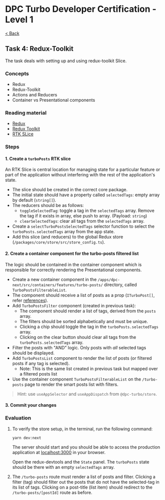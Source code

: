 # DPC Turbo Developer Certification - Level 1

[< Back](index.md)

## Task 4: Redux-Toolkit

The task deals with setting up and using redux-toolkit Slice.

### Concepts

- Redux
- Redux-Toolkit
- Actions and Reducers
- Container vs Presentational components

### Reading material

- [Redux](https://redux.js.org/tutorials/quick-start)
- [Redux Toolkit](https://redux-toolkit.js.org/introduction/getting-started)
- [RTK SLice](https://redux-toolkit.js.org/api/createSlice)

### Steps

#### 1. Create a `turboPosts` RTK slice

An RTK Slice is central location for managing state for a particular feature or part of the application without interfering with the rest of the application's state.

- The slice should be created in the correct core package.
- The initial state should have a property called `selectedTags`: empty array by default (`string[]`).
- The reducers should be as follows:
  - `toggleSelectedTag`: toggle a tag in the `selectedTags` array. Remove the tag if it exists in array, else push to array. (Payload: `string`)
  - `clearSelectedTags`: clear all tags from the `selectedTags` array.
- Create a `selectTurboPostsSelectedTags` selector function to select the `turboPosts.selectedTags` array from the app state.
- Add this slice (and reducers) to the global Redux store (`/packages/core/store/src/store_config.ts`).

#### 2. Create a container component for the turbo-posts filtered list

The logic should be contained in the container component which is responsible for correctly rendering the Presentational components.

- Create a new container component in the `/apps/dpc-next/src/containers/features/turbo-posts/` directory, called `TurboPostsFilterableList`.
- The component should receive a list of posts as a prop (`ITurboPost[]`, refer [references](references.md)).
- Add `TurboPostsFilter` component (created in previous task):
  - The component should render a list of tags, derived from the `posts` array.
  - The filters should be sorted alphabetically and must be unique.
  - Clicking a chip should toggle the tag in the `turboPosts.selectedTags` array.
  - Clicking on the clear button should clear all tags from the `turboPosts.selectedTags` array.
- Filter the posts with "AND" logic. Only posts with _all_ selected tags should be displayed.
- Add `TurboPostsList` component to render the list of posts (or filtered posts if any tag is selected).
  - Note: This is the same list created in previous task but mapped over a filtered posts list
- Use the container component `TurboPostsFilterableList` on the `/turbo-posts` page to render the smart posts list with filters.

> Hint: use `useAppSelector` and `useAppDispatch` from `@dpc-turbo/store`.

#### 3. Commit your changes

### Evaluation

1. To verify the store setup, in the terminal, run the following command:

   ```bash
   yarn dev:next
   ```

   The server should start and you should be able to access the production application at [localhost:3000](http://localhost:3000) in your browser.

   Open the redux-devtools and the `State` panel. The `turboPosts` state should be there with an empty `selectedTags` array.

2. The `/turbo-posts` route must render a list of posts and filter. Clicking a filter (tag) should filter out the posts that do not have the selected-tag in its list of tags. Clicking on a post-title (list item) should redirect to the `/turbo-posts/[postId]` route as before.
